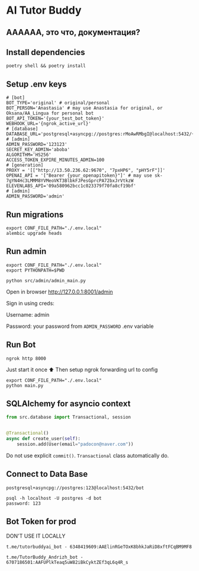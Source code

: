 # AI Tutor Buddy
## АААААА, это что, документация?
## Install dependencies

```
poetry shell && poetry install
```

## Setup .env keys

```
# [bot]
BOT_TYPE='original' # original/personal
BOT_PERSON='Anastasia' # may use Anastasia for original, or Oksana/AA_Lingua for personal bot
BOT_API_TOKEN='{your_test_bot_token}'
WEBHOOK_URL='{ngrok_active_url}'
# [database]
DATABASE_URL='postgresql+asyncpg://postgres:rMoAwRMbgI@localhost:5432/{db_name}'
# [admin]
ADMIN_PASSWORD='123123'
SECRET_KEY_ADMIN='aboba'
ALGORITHM='HS256'
ACCESS_TOKEN_EXPIRE_MINUTES_ADMIN=100
# [generation]
PROXY = '[["http://13.50.236.62:9670", "7pxHP6", "pHY5rF"]]'
OPENAI_API = '["Bearer {your_openapitoken}"]' # may use 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
ELEVENLABS_API='09a580962bcc1c023379f70fa8cf19bf'
# [admin]
ADMIN_PASSWORD='admin'
```

## Run migrations

```
export CONF_FILE_PATH="./.env.local"
alembic upgrade heads
```

## Run admin

```
export CONF_FILE_PATH="./.env.local"
export PYTHONPATH=$PWD
```

```
python src/admin/admin_main.py
```

Open in browser http://127.0.0.1:8001/admin

Sign in using creds:

Username: admin

Password: your password from `ADMIN_PASSWORD` .env variable

## Run Bot

```
ngrok http 8000
```
Just start it once ⬆️
Then setup ngrok forwarding url to config
```
export CONF_FILE_PATH="./.env.local"
python main.py
```

## SQLAlchemy for asyncio context

```python
from src.database import Transactional, session


@Transactional()
async def create_user(self):
    session.add(User(email="padocon@naver.com"))
```

Do not use explicit `commit()`. `Transactional` class automatically do.

## Connect to Data Base
```
postgresql+asyncpg://postgres:123@localhost:5432/bot

psql -h localhost -U postgres -d bot
password: 123

```

## Bot Token for prod

DON'T USE IT LOCALLY

```
t.me/tutorbuddyai_bot - 6348419609:AAElinRGeTOxK8bhkJaRiD8xftFCqBM9MF8

t.me/TutorBuddy_Andrizh_bot - 6707186501:AAFUPlkTeaq5uW82iBkCyktZEf3qL6q4R_s
```
